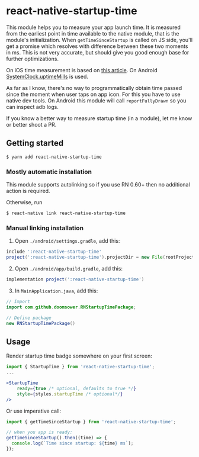 # react-native-startup-time

This module helps you to measure your app launch time. It is measured from the earliest point in time available to the native module, that is the module's initialization. When `getTimeSinceStartup` is called on JS side, you'll get a promise which resolves with difference between these two moments in ms. This is not very accurate, but should give you good enough base for further optimizations.

On iOS time measurement is based on [this article](https://medium.com/@michael.eisel/measuring-your-ios-apps-pre-main-time-in-the-wild-98197f3d95b4). On Android [SystemClock.uptimeMills](https://developer.android.com/reference/android/os/SystemClock.html) is used.

As far as I know, there's no way to programmatically obtain time passed since the moment when user taps on app icon. For this you have to use native dev tools. On Android this module will call `reportFullyDrawn` so you can inspect adb logs.

If you know a better way to measure startup time (in a module), let me know or better shoot a PR.

## Getting started

`$ yarn add react-native-startup-time`

### Mostly automatic installation

This module supports autolinking so if you use RN 0.60+ then no additional action is required.

Otherwise, run

`$ react-native link react-native-startup-time`

### Manual linking installation

1. Open `./android/settings.gradle`, add this:

```gradle
include ':react-native-startup-time'
project(':react-native-startup-time').projectDir = new File(rootProject.projectDir, '../node_modules/react-native-startup-time/android')
```

2. Open `./android/app/build.gradle`, add this:

```gradle
implementation project(':react-native-startup-time')
```

3. In `MainApplication.java`, add this:

```java
// Import
import com.github.doomsower.RNStartupTimePackage;

// Define package
new RNStartupTimePackage()
```

## Usage

Render startup time badge somewhere on your first screen:

```jsx
import { StartupTime } from 'react-native-startup-time';
...

<StartupTime
    ready={true /* optional, defaults to true */}
    style={styles.startupTime /* optional*/}
/>

```

Or use imperative call:

```jsx
import { getTimeSinceStartup } from 'react-native-startup-time';

// when you app is ready:
getTimeSinceStartup().then((time) => {
  console.log(`Time since startup: ${time} ms`);
});
```
